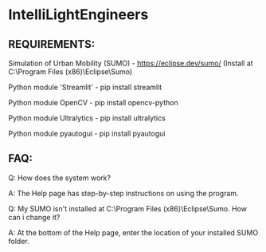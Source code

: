# IntelliLightEngineers
 
## REQUIREMENTS:

Simulation of Urban Mobility (SUMO) - https://eclipse.dev/sumo/ (Install at C:\Program Files (x86)\Eclipse\Sumo)

Python module 'Streamlit' - pip install streamlit

Python module OpenCV - pip install opencv-python

Python module Ultralytics - pip install ultralytics

Python module pyautogui - pip install pyautogui

## FAQ:

Q: How does the system work?

A: The Help page has step-by-step instructions on using the program.

Q: My SUMO isn't installed at C:\Program Files (x86)\Eclipse\Sumo. How can i change it?    

A: At the bottom of the Help page, enter the location of your installed SUMO folder.


